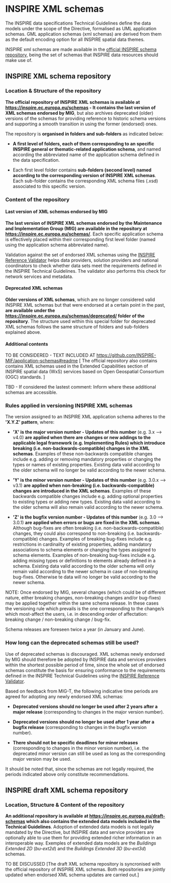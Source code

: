 # INSPIRE XML schemas

The INSPIRE data specifications Technical Guidelines define the data models under the scope of the Directive, formalised as UML application schemas. GML application schemas (xml schemas) are derived from them as the default encoding option for all INSPIRE spatial data themes. 

INSPIRE xml schemas are made available in the [official INSPIRE schema repository](https://inspire.ec.europa.eu/schemas), being the set of schemas that INSPIRE data resources should make use of.

## INSPIRE XML schema repository

### Location & Structure of the repository

**The official repository of INSPIRE XML schemas is available at https://inspire.ec.europa.eu/schemas - It contains the last version of XML schemas endorsed by MIG**, but also archives deprecated (older) versions of the schemas for providing reference to historic schema versions and supporting a smooth transition in using the former (endorsed) ones.

The repository is **organised in folders and sub-folders** as indicated below:

* **A first level of folders, each of them corresponding to an specific INSPIRE general or thematic-related application schema**, and named according the abbreviated name of the application schema defined in the data specification.

* Each first level folder contains **sub-folders (second level) named according to the corresponding version of INSPIRE XML schemas**. Each sub-folder contains the corresponding XML schema files (.xsd) associated to this specific version.

### Content of the repository 

#### Last version of XML schemas endorsed by MIG
**The last version of INSPIRE XML schemas endorsed by the Maintenance and Implementation Group (MIG) are available in the repository at https://inspire.ec.europa.eu/schemas/**. Each specific application schema is effectively placed within their corresponding first level folder (named using the application schema abbreviated name). 

Validation against the set of endorsed XML schemas using the [INSPIRE Reference Validator](https://inspire.ec.europa.eu/validator) helps data providers, solution providers and national coordinators to check whether data sets meet the requirements defined in the INSPIRE Technical Guidelines. The validator also performs this check for network services and metadata.

#### Deprecated XML schemas
**Older versions of XML schemas**, which are no longer considered valid INSPIRE XML schemas but that were endorsed at a certain point in the past, **are available under the https://inspire.ec.europa.eu/schemas/deprecated/ folder of the repository**. The structure used within this special folder for deprecated XML schemas follows the same structure of folders and sub-folders explained above.

#### Additional contents
TO BE CONSIDERED - TEXT INCLUDED AT https://github.com/INSPIRE-MIF/application-schemas#readme [
The official repository also contains contains XML schemas used in the Extended Capabilities section of INSPIRE spatial data (WxS) services based on Open Geospatial Consortium (OGC) standards. ]

TBD - If considered the lastest comment: Inform where these additional schemas are accessible.

### Rules applied in versioning INSPIRE XML schemas
The version assigned to an INSPIRE XML application schema adheres to the **'X.Y.Z' pattern**, where:

* **'X' is the major version number - Updates of this number** (e.g. 3.x --> v4.0) **are applied when there are changes or new addings to the applicable legal framework (e.g. Implementing Rules) which introduce breaking (i.e. non-backwards-compatible) changes in the XML schemas**. Examples of these non-backwards compatible changes include e.g. adding or removing mandatory properties or changing the types or names of existing properties. Existing data valid according to the older schema will no longer be valid according to the newer schema.

* **'Y' is the minor version number - Updates of this number** (e.g. 3.0.x --> v3.1) **are applied when non-breaking (i.e. backwards-compatible) changes are introduced in the XML schemas**. Examples of these backwards compatible changes include e.g. adding optional properties to existing types or adding new types. Existing data valid according to the older schema will also remain valid according to the newer schema.

* **'Z' is the bugfix version number - Updates of this number** (e.g. 3.0 --> 3.0.1) **are applied when errors or bugs are fixed in the XML schemas**. Although bug-fixes are often breaking (i.e. non-backwards-compatible) changes, they could also correspond to non-breaking (i.e. backwards-compatible) changes. Examples of breaking bug-fixes include e.g. restrictions in cardinality of existing properties, adding mandatory associations to schema elements or changing the types assigned to schema elements. Examples of non-breaking bug-fixes include e.g. adding missing types or definitions to elements already defined in a schema. Existing data valid according to the older schema will only remain valid according to the newer schema in case of non-breaking bug-fixes. Otherwise te data will no longer be valid according to the newer schema.

NOTE: Once endorsed by MIG, several changes (which could be of different nature, either breaking changes, non-breaking changes and/or bug-fixes) may be applied together within the same schema release. In these cases the versioning rule which prevails is the one corresponding to the change/s which most-affect the users, i.e. in descending order of affectation: breaking change / non-breaking change / bug-fix. 

Schema releases are foreseen twice a year (in January and June).

### How long can the deprecated schemas still be used? 

Use of deprecated schemas is discouraged. XML schemas newly endorsed by MIG should therefore be adopted by INSPIRE data and services providers within the shortest possible period of time, since the whole set of endorsed schemas constitute the basis for ensuring conformance to the requirements defined in the INSPIRE Technical Guidelines using the [INSPIRE Reference Validator](https://inspire.ec.europa.eu/validator).

Based on feedback from MIG-T, the following indicative time periods are agreed for adopting any newly endorsed XML schemas: 

* **Deprecated versions should no longer be used after 2 years after a major release** (corresponding to changes in the major version number).

* **Deprecated versions should no longer be used after 1 year after a bugfix release** (corresponding to changes in the bugfix version number).

* **There should not be specific deadlines for minor releases** (corresponding to changes in the minor version number), i.e. the deprecated minor version can still be used as long as the corresponding major version may be used. 

It should be noted that, since the schemas are not legally required, the periods indicated above only constitute recommendations.

## INSPIRE draft XML schema repository

### Location, Structure & Content of the repository

**An additional repository is available at https://inspire.ec.europa.eu/draft-schemas which also contains the extended data models included in the Technical Guidelines**. Adoption of extended data models is not legally mandated by the Directive, but INSPIRE data and service providers are optionally able to use them for providing extended richer information in an interoperable way. Exemples of extended data models are the *Buildings Extended 2D* (*bu-ext2d*) and the *Buildings Extended 3D* (*bu-ext3d*) schemas.

TO BE DISCUSSED [The draft XML schema repository is syncronised with the official repository of INSPIRE XML schemas. Both repositories are jointly updated when endorsed XML schema updates are carried out.]
